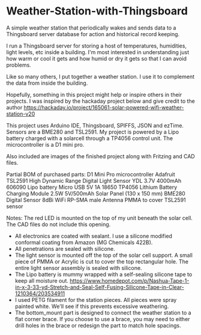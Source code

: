 # Weather-Station-with-Thingsboard
A simple weather station that periodically wakes and sends data to a Thingsboard server database for action and historical record keeping.

I run a Thingsboard server for storing a host of temperatures, humidities, light levels, etc inside a building. I'm most interested in understanding just how warm or cool it gets and how humid or dry it gets so that I can avoid problems.

Like so many others, I put together a weather station.  I use it to complement the data from inside the building.

Hopefully, something in this project might help or inspire others in their projects.  I was inspired by the hackaday project below and give credit to the author
https://hackaday.io/project/165061-solar-powered-wifi-weather-station-v20

This project uses Arduino IDE, Thingsboard, SPIFFS, JSON and ezTime.  Sensors are a BME280 and TSL2591.  My project is powered by a Lipo battery charged with a solarcell through a TP4056 control unit.  The microcontroller is a D1 mini pro.

Also included are images of the finished project along with Fritzing and CAD files.

Partial BOM of purchased parts:
D1 Mini Pro microcontroller
Adafruit TSL2591 High Dynamic Range Digital Light Sensor
YDL 3.7V 4000mAh 606090 Lipo battery
Micro USB 5V 1A 18650 TP4056 Lithium Battery Charging Module
2.5W 5V/500mAh Solar Panel (130 x 150 mm)
BME280 Digital Sensor
8dBi WiFi RP-SMA male Antenna
PMMA to cover TSL2591 sensor

Notes:
The red LED is mounted on the top of my unit beneath the solar cell.  The CAD files do not include this opening.
  - All electronics are coated with sealant.  I use a silicone modified conformal coating from Amazon (MG Chemicals 422B).
  - All penetrations are sealed with silicone.
  - The light sensor is mounted off the top of the solar cell support.  A small piece of PMMA or Acrylic is cut to cover the top      rectangular hole.  The entire light sensor assembly is sealed with silicone.
  - The Lipo battery is mummy wrapped with a self-sealing silicone tape to keep all moisture out. https://www.homedepot.com/p/Nashua-Tape-1-in-x-3-33-yd-Stretch-and-Seal-Self-Fusing-Silicone-Tape-in-Clear-1210364/203534911
  - I used PETG filament for the station pieces.  All pieces were spray painted white.  We'll see if this prevents excessive weathering.
  - The bottom_mount part is designed to connect the weather station to a flat corner brace. If you choose to use a brace, you may need to either drill holes in the brace or redesign the part to match hole spacings.
  
